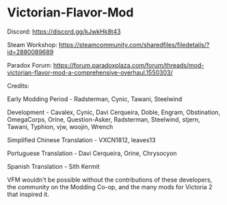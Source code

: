 # Victorian-Flavor-Mod

Discord: https://discord.gg/kJwkHk8t43

Steam Workshop: https://steamcommunity.com/sharedfiles/filedetails/?id=2880089689

Paradox Forum: https://forum.paradoxplaza.com/forum/threads/mod-victorian-flavor-mod-a-comprehensive-overhaul.1550303/



Credits:

Early Modding Period - Radsterman, Cynic, Tawani, Steelwind

Development - Cavalex, Cynic, Davi Cerqueira, Doble, Engram, Obstination, OmegaCorps, Orine, Question-Asker, Radsterman, Steelwind, stjern, Tawani, Typhion, vjw, woojin, Wrench

Simplified Chinese Translation - VXCN1812, leaves13

Portuguese Translation - Davi Cerqueira, Orine, Chrysocyon

Spanish Translation - Sith Kermit


VFM wouldn't be possible without the contributions of these developers, the community on the Modding Co-op, and the many mods for Victoria 2 that inspired it.
